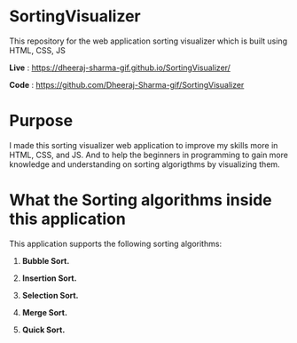    # SortingVisualizer
This repository for the web application sorting visualizer which is built using HTML, CSS, JS 
    
**Live** : https://dheeraj-sharma-gif.github.io/SortingVisualizer/

**Code** : https://github.com/Dheeraj-Sharma-gif/SortingVisualizer
 
# Purpose
I made this sorting visualizer web application to improve my skills more in HTML, CSS, and JS. And to help the beginners in programming to gain more knowledge and understanding on sorting algorigthms by visualizing them.

# What the Sorting algorithms inside this application
This application supports the following sorting algorithms:

1. **Bubble Sort.**

2. **Insertion Sort.**
  
3. **Selection Sort.**
 
4. **Merge Sort.**
 
5. **Quick Sort.**


